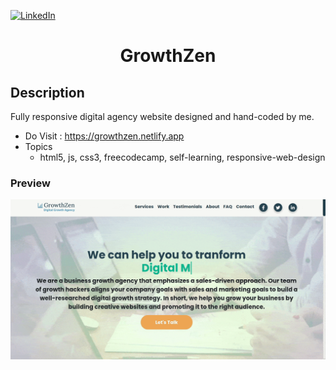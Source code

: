 [![LinkedIn][linkedin-shield]][linkedin-url]

<h1 align="center">GrowthZen</h1>

## Description
Fully responsive digital agency website designed and hand-coded by me.

- Do Visit : https://growthzen.netlify.app
- Topics
  - html5, js, css3, freecodecamp, self-learning, responsive-web-design

### Preview
![alt text](assets/img/rec-min.gif "GIF Image")

<!-- MARKDOWN LINKS & IMAGES -->
<!-- https://www.markdownguide.org/basic-syntax/#reference-style-links -->
[linkedin-shield]: https://img.shields.io/badge/-LinkedIn-black.svg?style=for-the-badge&logo=linkedin&colorB=555
[linkedin-url]: https://www.linkedin.com/in/shyam-bodke/
